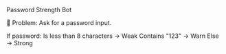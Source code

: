 Password Strength Bot

🧠 Problem:
Ask for a password input.

If password:
Is less than 8 characters → Weak
Contains "123" → Warn
Else → Strong
